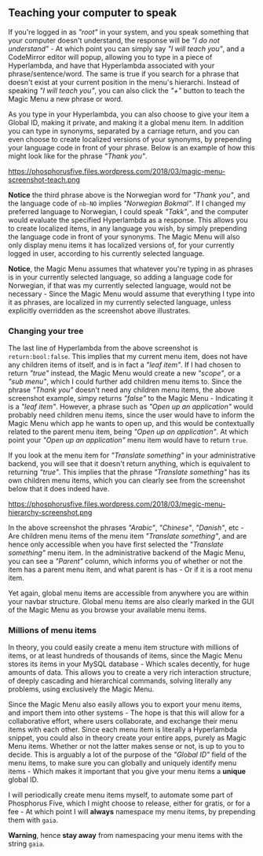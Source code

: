 ## Teaching your computer to speak

If you're logged in as _"root"_ in your system, and you speak something that your computer doesn't understand,
the response will be _"I do not understand"_ - At which point you can simply say _"I will teach you"_, and
a CodeMirror editor will popup, allowing you to type in a piece of Hyperlambda, and have that Hyperlambda
associated with your phrase/sentence/word. The same is true if you search for a phrase that doesn't exist
at your current position in the menu's hierarchi. Instead of speaking _"I will teach you"_, you can also
click the _"+"_ button to teach the Magic Menu a new phrase or word.

As you type in your Hyperlambda, you can also choose to give your item a Global ID, making it private, and
making it a global menu item. In addition you can type in synonyms, separated by a carriage return, and you
can even choose to create localized versions of your synonyms, by prepending your language code in front
of your phrase. Below is an example of how this might look like for the phrase _"Thank you"_.

https://phosphorusfive.files.wordpress.com/2018/03/magic-menu-screenshot-teach.png

**Notice** the third phrase above is the Norwegian word for _"Thank you"_, and the language code of `nb-NO`
implies _"Norwegian Bokmal"_. If I changed my preferred language to Norwegian, I could speak _"Takk"_, and
the computer would evaluate the specified Hyperlambda as a response. This allows you to create localized
items, in any language you wish, by simply prepending the language code in front of your synonyms. The Magic
Menu will also only display menu items it has localized versions of, for your currently logged in user, according
to his currently selected language.

**Notice**, the Magic Menu assumes that whatever you're typing in as phrases is in your currently selected
language, so adding a language code for Norwegian, if that was my currently selected language, would not
be necessary - Since the Magic Menu would assume that everything I type into it as phrases, are localized
in my currently selected language, unless explicitly overridden as the screenshot above illustrates.

### Changing your tree

The last line of Hyperlambda from the above screenshot is `return:bool:false`. This implies that my current
menu item, does not have any children items of itself, and is in fact a _"leaf item"_. If I had chosen to
return _"true"_ instead, the Magic Menu would create a new _"scope"_, or a _"sub menu"_, which I could further
add children menu items to. Since the phrase _"Thank you"_ doesn't need any children menu items, the above
screenshot example, simpy returns _"false"_ to the Magic Menu - Indicating it is a _"leaf item"_. However, a
phrase such as _"Open up an application"_ would probably need children menu items, since the user would
have to inform the Magic Menu which app he wants to open up, and this would be contextually related to
the parent menu item, being _"Open up an application"_. At which point your _"Open up an application"_ menu
item would have to return `true`.

If you look at the menu item for _"Translate something"_ in your administrative backend, you will see that
it doesn't return anything, which is equivalent to returning _"true"_. This implies that the phrase _"Translate
something"_ has its own children menu items, which you can clearly see from the screenshot below that it does
indeed have.

https://phosphorusfive.files.wordpress.com/2018/03/megic-menu-hierarchy-screenshot.png

In the above screenshot the phrases _"Arabic"_, _"Chinese"_, _"Danish"_, etc - Are children menu items
of the menu item _"Translate something"_, and are hence only accessible when you have first selected the
_"Translate something"_ menu item. In the administrative backend of the Magic Menu, you can see a _"Parent"_
column, which informs you of whether or not the item has a parent menu item, and what parent is has - Or
if it is a root menu item.

Yet again, global menu items are accessible from anywhere you are within your navbar structure. Global
menu items are also clearly marked in the GUI of the Magic Menu as you browse your available menu items.

### Millions of menu items

In theory, you could easily create a menu item structure with millions of items, or at least hundreds of thousands
of items, since the Magic Menu stores its items in your MySQL database - Which scales decently, for huge
amounts of data. This allows you to create a very rich interaction structure, of deeply cascading and
hierarchical commands, solving literally any problems, using exclusively the Magic Menu.

Since the Magic Menu also easily allows you to export your menu items, and import them into other systems -
The hope is that this will allow for a collaborative effort, where users collaborate, and exchange their
menu items with each other. Since each menu item is literally a Hyperlambda snippet, you could also in theory
create your entire apps, purely as Magic Menu items. Whether or not the latter makes sense or not, is up
to you to decide. This is arguably a lot of the purpose of the _"Global ID"_ field of the menu items, to
make sure you can globally and uniquely identify menu items - Which makes it important that you give your
menu items a **unique** global ID.

I will periodically create menu items myself, to automate some part of Phosphorus Five, which I might choose
to release, either for gratis, or for a fee - At which point I will **always** namespace my menu items,
by prepending them with `gaia`.

**Warning**, hence **stay away** from namespacing your menu items with the string `gaia`.

